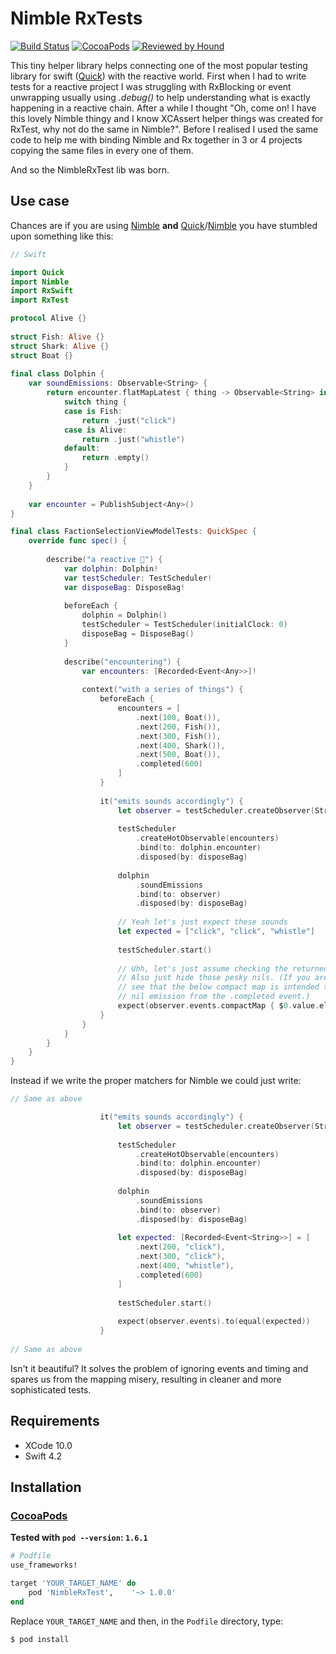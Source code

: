 # Nimble RxTests

[![Build Status](https://api.travis-ci.org/Badlazzor/NimbleRxTest.svg?branch=master)](https://travis-ci.org/Badlazzor/NimbleRxTest)
[![CocoaPods](https://img.shields.io/cocoapods/v/NimbleRxTest.svg)](https://cocoapods.org/pods/NimbleRxTest)
[![Reviewed by Hound](https://img.shields.io/badge/Reviewed_by-Hound-8E64B0.svg)](https://houndci.com)

This tiny helper library helps connecting one of the most popular testing library for swift ([Quick](https://github.com/Quick/Quick)) with the reactive world. First when I had to write tests for a reactive project I was struggling with RxBlocking or event unwrapping usually using _.debug()_ to help understanding what is exactly happening in a reactive chain. After a while I thought "Oh, come on! I have this lovely Nimble thingy and I know XCAssert helper things was created for RxTest, why not do the same in Nimble?". Before I realised I used the same code to help me with binding Nimble and Rx together in 3 or 4 projects copying the same files in every one of them.

And so the NimbleRxTest lib was born.

## Use case

Chances are if you are using [Nimble](https://github.com/Quick/Nimble) __and__ [Quick](https://github.com/Quick/Quick)/[Nimble](https://github.com/Quick/Nimble) you have stumbled upon something like this:

```swift
// Swift

import Quick
import Nimble
import RxSwift
import RxTest

protocol Alive {}
    
struct Fish: Alive {}
struct Shark: Alive {}
struct Boat {}
    
final class Dolphin {
    var soundEmissions: Observable<String> {
        return encounter.flatMapLatest { thing -> Observable<String> in
            switch thing {
            case is Fish:
                return .just("click")
            case is Alive:
                return .just("whistle")
            default:
                return .empty()
            }
        }
    }
    
    var encounter = PublishSubject<Any>()
}

final class FactionSelectionViewModelTests: QuickSpec {
    override func spec() {
        
        describe("a reactive 🐬") {
            var dolphin: Dolphin!
            var testScheduler: TestScheduler!
            var disposeBag: DisposeBag!
            
            beforeEach {
                dolphin = Dolphin()
                testScheduler = TestScheduler(initialClock: 0)
                disposeBag = DisposeBag()
            }
            
            describe("encountering") {
                var encounters: [Recorded<Event<Any>>]!
                
                context("with a series of things") {
                    beforeEach {
                        encounters = [
                            .next(100, Boat()),
                            .next(200, Fish()),
                            .next(300, Fish()),
                            .next(400, Shark()),
                            .next(500, Boat()),
                            .completed(600)
                        ]
                    }
                    
                    it("emits sounds accordingly") {
                        let observer = testScheduler.createObserver(String.self)
                        
                        testScheduler
                            .createHotObservable(encounters)
                            .bind(to: dolphin.encounter)
                            .disposed(by: disposeBag)
                        
                        dolphin
                            .soundEmissions
                            .bind(to: observer)
                            .disposed(by: disposeBag)
                        
                        // Yeah let's just expect these sounds
                        let expected = ["click", "click", "whistle"]
                        
                        testScheduler.start()
                        
                        // Uhh, let's just assume checking the returned strings is enough.
                        // Also just hide those pesky nils. (If you are vigilant enough you 
                        // see that the below compact map is intended to filter out one extra 
                        // nil emission from the .completed event.)
                        expect(observer.events.compactMap { $0.value.element }).to(equal(expected))
                    }
                }
            }
        }
	}
}
```

Instead if we write the proper matchers for Nimble we could just write:

```swift
// Same as above

                    it("emits sounds accordingly") {
                        let observer = testScheduler.createObserver(String.self)
                        
                        testScheduler
                            .createHotObservable(encounters)
                            .bind(to: dolphin.encounter)
                            .disposed(by: disposeBag)
                        
                        dolphin
                            .soundEmissions
                            .bind(to: observer)
                            .disposed(by: disposeBag)
                        
                        let expected: [Recorded<Event<String>>] = [
                            .next(200, "click"),
                            .next(300, "click"),
                            .next(400, "whistle"),
                            .completed(600)
                        ]
                        
                        testScheduler.start()
                        
                        expect(observer.events).to(equal(expected))
                    }
                    
// Same as above
```

Isn't it beautiful? It solves the problem of ignoring events and timing and spares us from the mapping misery, resulting in cleaner and more sophisticated tests.

## Requirements

- XCode 10.0
- Swift 4.2

## Installation

### [CocoaPods](https://guides.cocoapods.org/using/using-cocoapods.html)

**Tested with `pod --version`: `1.6.1`**

```ruby
# Podfile
use_frameworks!

target 'YOUR_TARGET_NAME' do
    pod 'NimbleRxTest',    '~> 1.0.0'
end
```

Replace `YOUR_TARGET_NAME` and then, in the `Podfile` directory, type:

```bash
$ pod install
```